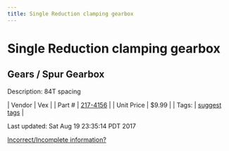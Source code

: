 ```yaml
---
title: Single Reduction clamping gearbox
---
```


# Single Reduction clamping gearbox
## Gears / Spur Gearbox
Description: 	84T spacing 

| Vendor | Vex | 
| Part # | [217-4156](http://www.vexrobotics.com/vexpro/motion/gearboxes/217-4156.html) | 
| Unit Price | $9.99 | 
| Tags: | [suggest tags](https://docs.google.com/forms/d/e/1FAIpQLSeWyY8v3RgOty-MyWmh9U0iivNYN_molChYyS-0U-o-kOAv_g/viewform) | 

Last updated: Sat Aug 19 23:35:14 PDT 2017

 [Incorrect/Incomplete information?](https://docs.google.com/forms/d/e/1FAIpQLSeWyY8v3RgOty-MyWmh9U0iivNYN_molChYyS-0U-o-kOAv_g/viewform)